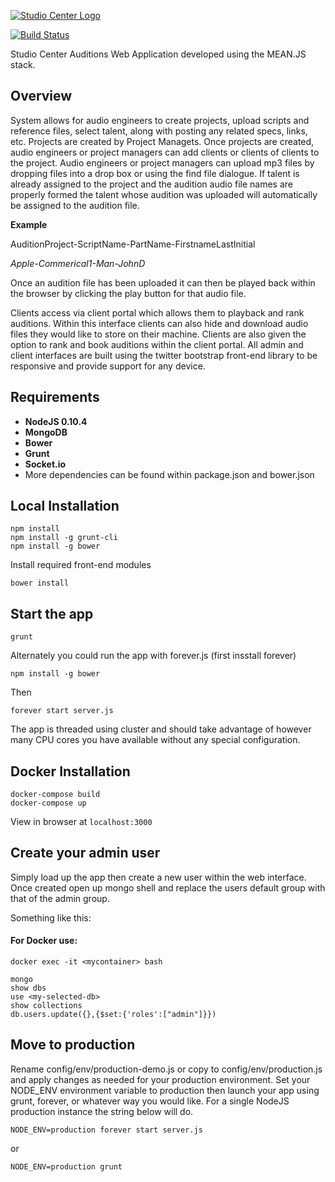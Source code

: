 [![Studio Center Logo](https://studiocenterauditions.com/img/small-sc-logo-white.png)](https://studiocenter.com/)

[![Build Status](https://travis-ci.org/Studio-Center/sc-auditions.svg?branch=master)](https://travis-ci.org/Studio-Center/sc-auditions)

Studio Center Auditions Web Application developed using the MEAN.JS stack.

## Overview

System allows for audio engineers to create projects, upload scripts and reference files, select talent, along with posting any related specs, links, etc. Projects are created by Project Managets. Once projects are created, audio engineers or project managers can add clients or clients of clients to the project. Audio engineers or project managers can upload mp3 files by dropping files into a drop box or using the find file dialogue. If talent is already assigned to the project and the audition audio file names are properly formed the talent whose audition was uploaded will automatically be assigned to the audition file.

**Example**

AuditionProject-ScriptName-PartName-FirstnameLastInitial

*Apple-Commerical1-Man-JohnD*

Once an audition file has been uploaded it can then be played back within the browser by clicking the play button for that audio file.

Clients access via client portal which allows them to playback and rank auditions. Within this interface clients can also hide and download audio files they would like to store on their machine. Clients are also given the option to rank and book auditions within the client portal. All admin and client interfaces are built using the twitter bootstrap front-end library to be responsive and provide support for any device.

## Requirements

- **NodeJS 0.10.4**
- **MongoDB**
- **Bower**
- **Grunt**
- **Socket.io**
- More dependencies can be found within package.json and bower.json

## Local Installation

```
npm install
npm install -g grunt-cli
npm install -g bower
```

Install required front-end modules

```
bower install
```

## Start the app

```
grunt
```

Alternately you could run the app with forever.js (first insstall forever)
```
npm install -g bower
```
Then
```
forever start server.js
```

The app is threaded using cluster and should take advantage of however many CPU cores you have available without any special configuration.

## Docker Installation

```
docker-compose build
docker-compose up
```

View in browser at `localhost:3000`





## Create your admin user

Simply load up the app then create a new user within the web interface. Once created open up mongo shell and replace the users default group with that of the admin group.

Something like this:

#### For Docker use:

`docker exec -it <mycontainer> bash`

```
mongo
show dbs
use <my-selected-db>
show collections
db.users.update({},{$set:{'roles':["admin"]}})
```

## Move to production

Rename config/env/production-demo.js or copy to config/env/production.js and apply changes as needed for your production environment. Set your NODE_ENV environment variable to production then launch your app using grunt, forever, or whatever way you would like. For a single NodeJS production instance the string below will do.

```
NODE_ENV=production forever start server.js
```

or

```
NODE_ENV=production grunt
```
